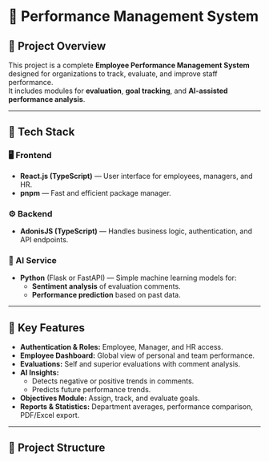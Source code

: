 # 🧠 Performance Management System

## 📘 Project Overview
This project is a complete **Employee Performance Management System** designed for organizations to track, evaluate, and improve staff performance.  
It includes modules for **evaluation**, **goal tracking**, and **AI-assisted performance analysis**.

---

## 🚀 Tech Stack
### 🖥️ Frontend
- **React.js (TypeScript)** — User interface for employees, managers, and HR.
- **pnpm** — Fast and efficient package manager.

### ⚙️ Backend
- **AdonisJS (TypeScript)** — Handles business logic, authentication, and API endpoints.

### 🧩 AI Service
- **Python** (Flask or FastAPI) — Simple machine learning models for:
  - **Sentiment analysis** of evaluation comments.
  - **Performance prediction** based on past data.

---

## 🎯 Key Features
- **Authentication & Roles:** Employee, Manager, and HR access.
- **Employee Dashboard:** Global view of personal and team performance.
- **Evaluations:** Self and superior evaluations with comment analysis.
- **AI Insights:**
  - Detects negative or positive trends in comments.
  - Predicts future performance trends.
- **Objectives Module:** Assign, track, and evaluate goals.
- **Reports & Statistics:** Department averages, performance comparison, PDF/Excel export.

---

## 🧱 Project Structure
